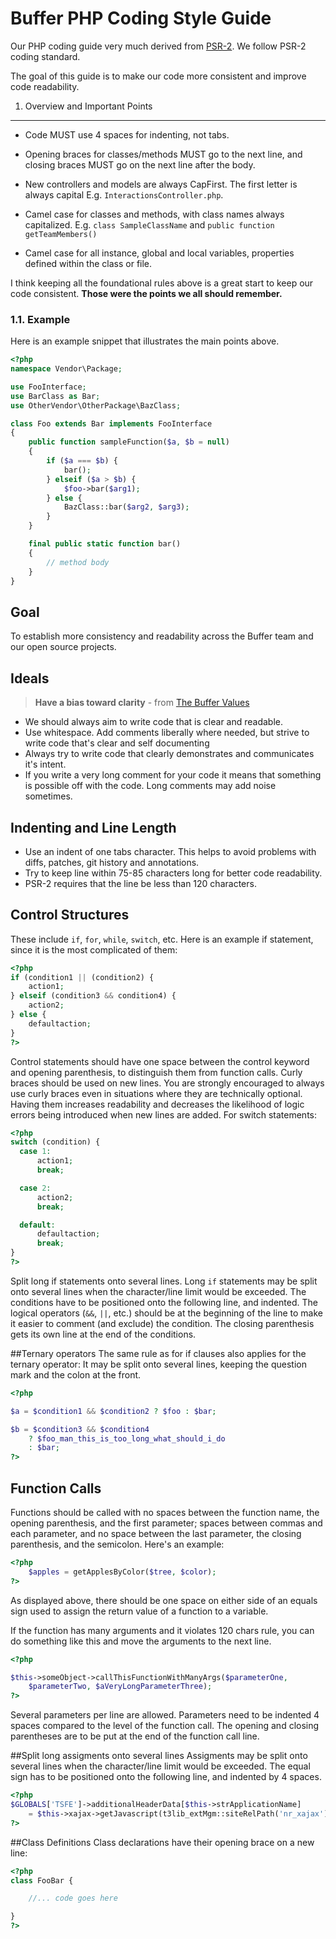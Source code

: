 Buffer PHP Coding Style Guide
==================
Our PHP coding guide very much derived from [PSR-2](https://github.com/php-fig/fig-standards/blob/master/accepted/PSR-2-coding-style-guide.md). We follow PSR-2 coding standard.

The goal of this guide is to make our code more consistent and improve code readability.

1. Overview and Important Points
-----------
- Code MUST use 4 spaces for indenting, not tabs.

- Opening braces for classes/methods MUST go to the next line, and closing braces MUST
  go on the next line after the body.

- New controllers and models are always CapFirst. The first letter is always capital E.g. `InteractionsController.php`.

- Camel case for classes and methods, with class names always capitalized. E.g. `class SampleClassName` and `public function getTeamMembers()`

- Camel case for all instance, global and local variables, properties defined within the class or file.

I think keeping all the foundational rules above is a great start to keep our code consistent. **Those were the points we all should remember.**

### 1.1. Example

Here is an example snippet that illustrates the main points above.

```php
<?php
namespace Vendor\Package;

use FooInterface;
use BarClass as Bar;
use OtherVendor\OtherPackage\BazClass;

class Foo extends Bar implements FooInterface
{
    public function sampleFunction($a, $b = null)
    {
        if ($a === $b) {
            bar();
        } elseif ($a > $b) {
            $foo->bar($arg1);
        } else {
            BazClass::bar($arg2, $arg3);
        }
    }

    final public static function bar()
    {
        // method body
    }
}
```
## Goal

To establish more consistency and readability across the Buffer team and our
open source projects.

## Ideals

> **Have a bias toward clarity** - from [The Buffer Values](http://www.slideshare.net/Bufferapp/buffer-culture-04)

  - We should always aim to write code that is clear and readable.
  - Use whitespace. Add comments liberally where needed, but strive to write code that's clear and self documenting
  - Always try to write code that clearly demonstrates and communicates it's intent.
  - If you write a very long comment for your code it means that something is possible off with the code. Long comments may add noise sometimes.


## Indenting and Line Length
- Use an indent of one tabs character. This helps to avoid problems with diffs, patches, git history and annotations.
- Try to keep line within 75-85 characters long for better code readability.
- PSR-2 requires that the line be less than 120 characters.

## Control Structures
These include ``if``, ``for``, ``while``, ``switch``, etc.
Here is an example if statement, since it is the most complicated of them:

```php
<?php
if (condition1 || (condition2) {
    action1;
} elseif (condition3 && condition4) {
    action2;
} else {
    defaultaction;
}
?>
```
Control statements should have one space between the control keyword and opening parenthesis, to distinguish them from function calls. Curly braces should be used on new lines.
You are strongly encouraged to always use curly braces even in situations where they are technically optional. Having them increases readability and decreases the likelihood of logic errors being introduced when new lines are added.
For switch statements:

```php
<?php
switch (condition) {
  case 1:
      action1;
      break;

  case 2:
      action2;
      break;

  default:
      defaultaction;
      break;
}
?>
```

Split long if statements onto several lines.
Long ``if`` statements may be split onto several lines when the character/line limit
would be exceeded. The conditions have to be positioned onto the following line,
and indented. The logical operators (``&&``, ``||``, etc.) should be at the
beginning of the line to make it easier to comment (and exclude) the condition.
The closing parenthesis gets its own line at the end of the conditions.



##Ternary operators
The same rule as for if clauses also applies for the ternary operator:
 It may be split onto several lines, keeping the question mark and the colon at
 the front.
 
```php
<?php

$a = $condition1 && $condition2 ? $foo : $bar;

$b = $condition3 && $condition4
    ? $foo_man_this_is_too_long_what_should_i_do
    : $bar;
?>
```

## Function Calls
Functions should be called with no spaces between the function name, the opening
parenthesis, and the first parameter; spaces between commas and each parameter,
and no space between the last parameter, the closing parenthesis, and the semicolon.
Here's an example:

```php
<?php
	$apples = getApplesByColor($tree, $color);
?>
```
As displayed above, there should be one space on either side of an equals sign used to assign the return value of a function to a variable.

If the function has many arguments and it violates 120 chars rule, you can do something like this and move the arguments to the next line.

```php
<?php

$this->someObject->callThisFunctionWithManyArgs($parameterOne,
	$parameterTwo, $aVeryLongParameterThree);
?>
```

Several parameters per line are allowed. Parameters need to be indented 4 spaces compared to the level of the function call. The opening and closing parentheses are to be put at the end of the function call line.



##Split long assigments onto several lines
Assigments may be split onto several lines when the character/line limit would be exceeded. The equal sign has to be positioned onto the following line, and indented by 4 spaces.

```php
<?php
$GLOBALS['TSFE']->additionalHeaderData[$this->strApplicationName]
    = $this->xajax->getJavascript(t3lib_extMgm::siteRelPath('nr_xajax'));
?>
```



##Class Definitions
Class declarations have their opening brace on a new line:

```php
<?php
class FooBar {

    //... code goes here

}
?>
```
